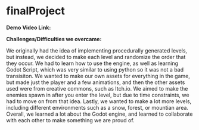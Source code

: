 # finalProject

**Demo Video Link:**

**Challenges/Difficulties we overcame:**

We originally had the idea of implementing procedurally generated levels, but instead, we decided to make each level and randomize the order that they occur. 
We had to learn how to use the engine, as well as learning Godot Script, which was very similar to using python so it was not a bad transisiton. 
We wanted to make our own assets for everything in the game, but made just the player and a few animations, and then the other assets used were from creative commons, such as Itch.io.
We aimed to make the enemies spawn in after you enter the level, but due to time constraints, we had to move on from that idea. 
Lastly, we wanted to make a lot more levels, including different environments such as a snow, forest, or mountian area. 
Overall, we learned a lot about the Godot engine, and learned to collaborate with each other to make something we are proud of.
